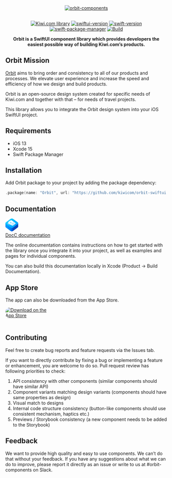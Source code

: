 <div align="center">
  <a href="https://orbit.kiwi" target="_blank">
    <img alt="orbit-components" src="https://images.kiwi.com/common/orbit-logo-full.png" srcset="https://images.kiwi.com/common/orbit-logo-full@2x.png 2x" />
  </a>
</div>
<br />
<div align="center">

[![Kiwi.com library](https://img.shields.io/badge/Kiwi.com-library-00A991)](https://code.kiwi.com)
[![swiftui-version](https://img.shields.io/badge/swiftui-1.0-blue)](https://developer.apple.com/documentation/swiftui)
[![swift-version](https://img.shields.io/badge/swift-5.5-orange)](https://github.com/apple/swift)
[![swift-package-manager](https://img.shields.io/badge/Swift_Package_Manager-compatible-green)](https://github.com/apple/swift-package-manager)
[![Build](https://github.com/kiwicom/orbit-swiftui/actions/workflows/ci.yml/badge.svg)](https://github.com/kiwicom/orbit-swiftui/actions/workflows/ci.yml)

  <strong>Orbit is a SwiftUI component library which provides developers the easiest possible way of building Kiwi.com’s products.</strong>

</div>

## Orbit Mission

[Orbit](https://orbit.kiwi) aims to bring order and consistency to all of our products and processes. We elevate user experience and increase the speed and efficiency of how we design and build products.

Orbit is an open-source design system created for specific needs of Kiwi.com and together with that – for needs of travel projects.

This library allows you to integrate the Orbit design system into your iOS SwiftUI project.

## Requirements

- iOS 13
- Xcode 15
- Swift Package Manager

## Installation

Add Orbit package to your project by adding the package dependency:

```swift
.package(name: "Orbit", url: "https://github.com/kiwicom/orbit-swiftui.git", .upToNextMajor(from: "0.8.0")),
```

## Documentation

[![DocC](Documentation/docc.png)](https://kiwicom.github.io/orbit-swiftui/documentation/orbit/)
<br>
[DocC documentation](https://kiwicom.github.io/orbit-swiftui/documentation/orbit/)

The online documentation contains instructions on how to get started with the library once you integrate it into your project, as well as examples and pages for individual components.

You can also build this documentation locally in Xcode (Product -> Build Documentation).

## App Store

The app can also be downloaded from the App Store.

<a href="https://apps.apple.com/us/app/orbit-storybook/id1622225639?itsct=apps_box_badge&amp;itscg=30200" style="display: inline-block; overflow: hidden; border-radius: 13px; width: 150px; height: 50px;"><img src="https://tools.applemediaservices.com/api/badges/download-on-the-app-store/black/en-us?size=150x50&amp;releaseDate=1651708800&h=19b81a69aa959af2af398c51dc84737a" alt="Download on the App Store" style="border-radius: 13px; width: 150px; height: 50px;"></a>

## Contributing

Feel free to create bug reports and feature requests via the Issues tab.

If you want to directly contribute by fixing a bug or implementing a feature or enhancement, you are welcome to do so. Pull request review has following priorities to check:

1) API consistency with other components (similar components should have similar API)
2) Component variants matching design variants (components should have same properties as design)
3) Visual match to designs
4) Internal code structure consistency (button-like components should use consistent mechanism, haptics etc.)
5) Previews / Storybook consistency (a new component needs to be added to the Storybook)

## Feedback

We want to provide high quality and easy to use components. We can’t do that without your feedback. If you have any suggestions about what we can do to improve, please report it directly as an issue or write to us at #orbit-components on Slack.
